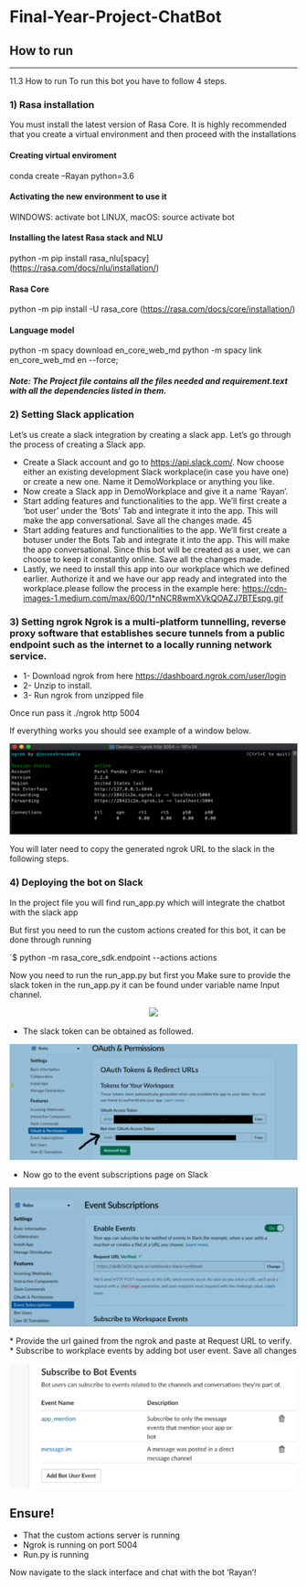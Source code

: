 # Final-Year-Project-ChatBot
## How to run 
------------------
11.3 How to run
To run this bot you have to follow 4 steps.
### 1) Rasa installation

You must install the latest version of Rasa Core. It is highly recommended that you create a virtual environment and then proceed with the installations
#### Creating virtual enviroment
conda create –Rayan python=3.6

#### Activating the new environment to use it
WINDOWS: activate bot
LINUX, macOS: source activate bot

#### Installing the latest Rasa stack and NLU
python -m pip install rasa_nlu[spacy] (https://rasa.com/docs/nlu/installation/)

#### Rasa Core
python -m pip install -U rasa_core (https://rasa.com/docs/core/installation/)

#### Language model
python -m spacy download en_core_web_md python -m spacy link en_core_web_md en --force;

##### Note: The Project file contains all the files needed and requirement.text with all the dependencies listed in them.


### 2) Setting Slack application
Let’s us create a slack integration by creating a slack app. Let’s go through the process of creating a Slack app.
* Create a Slack account and go to https://api.slack.com/. Now choose either an existing development Slack workplace(in case you have one) or create a new one. Name it DemoWorkplace or anything you like.
* Now create a Slack app in DemoWorkplace and give it a name ‘Rayan’.
* Start adding features and functionalities to the app. We’ll first create a ‘bot user’ under the ‘Bots’ Tab and integrate it into the app. This will make the app conversational. Save all the changes made.
45
* Start adding features and functionalities to the app. We’ll first create a botuser under the Bots Tab and integrate it into the app. This will make the app conversational. Since this bot will be created as a user, we can choose to keep it constantly online. Save all the changes made.
* Lastly, we need to install this app into our workplace which we defined earlier. Authorize it and we have our app ready and integrated into the workplace.please follow the process in the example here: https://cdn-images-1.medium.com/max/600/1*nNCR8wmXVkQOAZJ7BTEspg.gif


### 3) Setting ngrok Ngrok is a multi-platform tunnelling, reverse proxy software that establishes secure tunnels from a public endpoint such as the internet to a locally running network service. 
* 1- Download ngrok from here https://dashboard.ngrok.com/user/login
* 2- Unzip to install.
* 3- Run ngrok from unzipped file

Once run pass it ./ngrok http 5004

If everything works you should see example of a window below.

<p align="center"><img src = "images/ngrok.PNG" ></p>

You will later need to copy the generated ngrok URL to the slack in the following steps.


### 4) Deploying the bot on Slack
In the project file you will find run_app.py which will integrate the chatbot with the slack app 

But first you need to run the custom actions created for this bot, it can be done through running

`$ python -m rasa_core_sdk.endpoint --actions actions 

Now you need to run the run_app.py but first you Make sure to provide the slack token in the run_app.py it can be found under variable name Input channel.

<p align="center"><img src = "images/snipet.PNG" ></p>

* The slack token can be obtained as followed.

<p align="center"><img src = "images/slack.PNG" ></p>

* Now go to the event subscriptions page on Slack

<p align="center"><img src = "images/event.PNG" ></p>
* Provide the url gained from the ngrok and paste at Request URL to verify. 
* Subscribe to workplace events by adding bot user event. Save all changes

<p align="center"><img src = "images/event2.PNG" ></p>

## Ensure!

* That the custom actions server is running 
* Ngrok is running on port 5004 
* Run.py is running 

Now navigate to the slack interface and chat with the bot ‘Rayan’!


